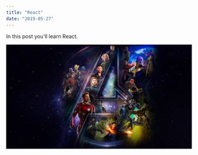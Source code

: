 ```yaml
---
title: "React"
date: "2019-05-27"
---
```


In this post you'll learn React.

![Avengers](./p2516491332.jpg)
